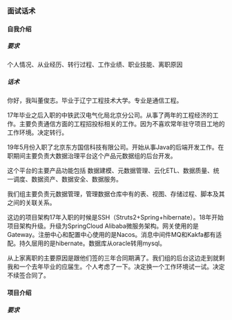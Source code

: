 ### 面试话术

#### 自我介绍

##### 要求

个人情况、从业经历、转行过程、工作业绩、职业技能、离职原因

##### 话术

你好，我叫董俊志。毕业于辽宁工程技术大学。专业是通信工程。

17年毕业之后入职的中铁武汉电气化局北京分公司。从事了两年的工程经济的工作。主要负责通信方面的工程招投标相关的工作。因为不喜欢常年驻守项目工地的工作环境。决定转行。

19年5月份入职了北京东方国信科技有限公司。开始从事Java的后端开发工作。在职期间主要负责大数据治理平台这个产品元数据组的后台开发。

这个平台的主要产品功能包括 数据建模、元数据管理、云化ETL、数据质量、统一调度、数据资产、数据安全、数据服务。

我们组主要负责元数据管理，管理数据仓库中有的表、视图、存储过程、脚本及其之间的关联关系。

这边的项目架构17年入职的时候是SSH（Struts2+Spring+hibernate）。18年开始项目架构升级。升级为SpringCloud Alibaba微服务架构。网关使用的是Gateway。注册中心和配置中心使用的是Nacos。消息中间件MQ和Kakfa都有适配。持久层用的是hibernate。数据库从oracle转用mysql。

从上家离职的主要原因是跟他们签的三年合同期满了。我们组的后台这边走到就剩我和一个去年毕业的应届生。个人考虑了一下。决定换一个工作环境试一试。决定不续签合同了。

#### 项目介绍

##### 要求

